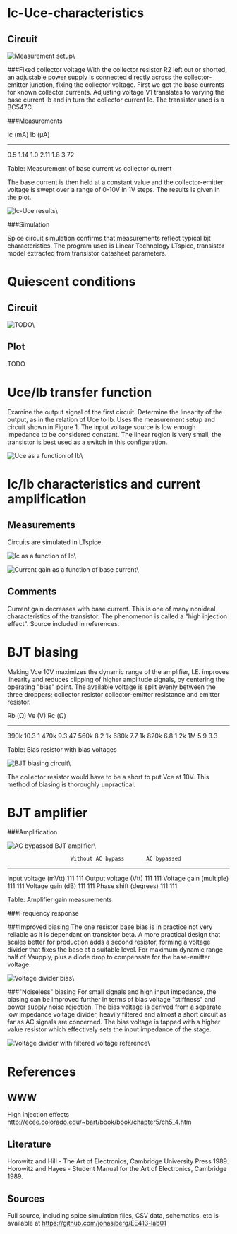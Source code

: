 Ic-Uce-characteristics
======================

Circuit
-------

![Measurement setup](img/ic-uce_schem.png)\


###Fixed collector voltage 
With the collector resistor R2 left out or shorted, an adjustable power supply
is connected directly across the collector-emitter junction, fixing the
collector voltage. First we get the base currents for known collector currents.
Adjusting voltage V1 translates to varying the base current Ib and in turn the
collector current Ic.  The transistor used is a BC547C.


###Measurements

Ic (mA)     Ib (µA)
-------     -------
0.5         1.14
1.0         2.11 
1.8         3.72 

Table: Measurement of base current vs collector current


The base current is then held at a constant value and the collector-emitter
voltage is swept over a range of 0-10V in 1V steps. The results is given in
the plot.

![Ic-Uce results](img/ic-uce_plot.png)\


###Simulation

Spice circuit simulation confirms that measurements reflect typical bjt
characteristics. The program used is Linear Technology LTspice, transistor
model extracted from transistor datasheet parameters.


Quiescent conditions
====================

Circuit
-------

![TODO](img/TODO.png)\

Plot 
----
TODO


Uce/Ib transfer function
========================
Examine the output signal of the first circuit. Determine the linearity of the
output, as in the relation of Uce to Ib.
Uses the measurement setup and circuit shown in Figure 1.
The input voltage source is low enough impedance to be considered constant.
The linear region is very small, the transistor is best used as a switch in this
configuration.

![Uce as a function of Ib](img/uce-ib_plot.png)\


Ic/Ib characteristics and current amplification
===============================================

Measurements
------------
Circuits are simulated in LTspice.


![Ic as a function of Ib](img/ic-ib_plot.png)\


![Current gain as a function of base current](img/ic-ib-amplification_plot.png)\


Comments
--------
Current gain decreases with base current. This is one of many nonideal
characteristics of the transistor. The phenomenon is called a "high injection
effect". Source included in references. 


BJT biasing
===========

Making Vce 10V maximizes the dynamic range of the amplifier, I.E. improves
linearity and reduces clipping of higher amplitude signals, by centering the
operating "bias" point. The available voltage is split evenly between the three
droppers; collector resistor collector-emitter resistance and emitter resistor.

Rb (Ω)      Ve (V)      Rc (Ω)  
------      ------      ------
390k        10.3        1
470k        9.3         47
560k        8.2         1k
680k        7.7         1k
820k        6.8         1.2k
1M          5.9         3.3 

Table: Bias resistor with bias voltages

![BJT biasing circuit](img/bjt-bias_1.png)\


The collector resistor would have to be a short to put Vce at 10V. This method
of biasing is thoroughly unpractical.


BJT amplifier
=============

###Amplification

![AC bypassed BJT amplifier](img/bjt-bias_2AC.png)\


                        Without AC bypass       AC bypassed
--------------------    -----------------       -----------
Input voltage (mVtt)    111                     111
Output voltage (Vtt)    111                     111
Voltage gain (multiple) 111                     111
Voltage gain (dB)       111                     111
Phase shift (degrees)   111                     111

Table: Amplifier gain measurements


###Frequency response


###Improved biasing
The one resistor base bias is in practice not very reliable as it is dependant
on transistor beta. A more practical design that scales better for production
adds a second resistor, forming a voltage divider that fixes the base at a
suitable level. For maximum dynamic range half of Vsupply, plus a diode drop to
compensate for the base-emitter voltage.

![Voltage divider bias](img/bjt-bias_2AC_improved.png)\


###"Noiseless" biasing
For small signals and high input impedance, the biasing can be improved further
in terms of bias voltage "stiffness" and power supply noise rejection. 
The bias voltage is derived from a separate low impedance voltage divider,
heavily filtered and almost a short circuit as far as AC signals are concerned.
The bias voltage is tapped with a higher value resistor which effectively sets
the input impedance of the stage.

![Voltage divider with filtered voltage reference](img/bjt-bias_2AC_quiet.png)\


References
==========

WWW
---
High injection effects
<http://ecee.colorado.edu/~bart/book/book/chapter5/ch5_4.htm>

Literature
----------
Horowitz and Hill -  The Art of Electronics, Cambridge University Press 1989.
Horowitz and Hayes - Student Manual for the Art of Electronics, Cambridge 1989.


Sources
-------
Full source, including spice simulation files, CSV data, schematics, etc is
available at <https://github.com/jonasjberg/EE413-lab01>
